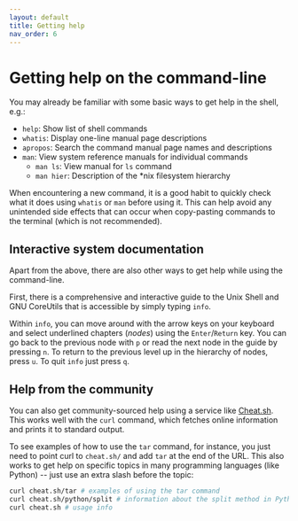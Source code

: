 ```yaml
---
layout: default
title: Getting help
nav_order: 6
---
```

# Getting help on the command-line

You may already be familiar with some basic ways to get help in the shell, e.g.:

* `help`: Show list of shell commands
* `whatis`: Display one-line manual page descriptions
* `apropos`: Search the command manual page names and descriptions
* `man`: View system reference manuals for individual commands
  * `man ls`: View manual for `ls` command
  * `man hier`: Description of the *nix filesystem hierarchy

When encountering a new command, it is a good habit to quickly check what it does using `whatis` or `man` before using it. This can help avoid any unintended side effects that can occur when copy-pasting commands to the terminal (which is not recommended).

## Interactive system documentation

Apart from the above, there are also other ways to get help while using the command-line.

First, there is a comprehensive and interactive guide to the Unix Shell and GNU CoreUtils that is accessible by simply typing `info`.

Within `info`, you can move around with the arrow keys on your keyboard and select underlined chapters (_nodes_) using the `Enter`/`Return` key. You can go back to the previous node with `p` or read the next node in the guide by pressing `n`. To return to the previous level up in the hierarchy of nodes, press `u`. To quit `info` just press `q`.

## Help from the community

You can also get community-sourced help using a service like [Cheat.sh](https://cheat.sh). This works well with the `curl` command, which fetches online information and prints it to standard output.

To see examples of how to use the `tar` command, for instance, you just need to point curl to `cheat.sh/` and add `tar` at the end of the URL. This also works to get help on specific topics in many programming languages (like Python) -- just use an extra slash before the topic:

```bash
curl cheat.sh/tar # examples of using the tar command
curl cheat.sh/python/split # information about the split method in Python
curl cheat.sh # usage info
```
